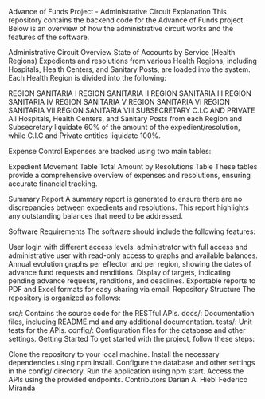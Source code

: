 
Advance of Funds Project - Administrative Circuit Explanation
This repository contains the backend code for the Advance of Funds project. Below is an overview of how the administrative circuit works and the features of the software.

Administrative Circuit Overview
State of Accounts by Service (Health Regions)
Expedients and resolutions from various Health Regions, including Hospitals, Health Centers, and Sanitary Posts, are loaded into the system. Each Health Region is divided into the following:

REGION SANITARIA I
REGION SANITARIA II
REGION SANITARIA III
REGION SANITARIA IV
REGION SANITARIA V
REGION SANITARIA VI
REGION SANITARIA VII
REGION SANITARIA VIII
SUBSECRETARY
C.I.C AND PRIVATE
All Hospitals, Health Centers, and Sanitary Posts from each Region and Subsecretary liquidate 60% of the amount of the expedient/resolution, while C.I.C and Private entities liquidate 100%.

Expense Control
Expenses are tracked using two main tables:

Expedient Movement Table
Total Amount by Resolutions Table
These tables provide a comprehensive overview of expenses and resolutions, ensuring accurate financial tracking.

Summary Report
A summary report is generated to ensure there are no discrepancies between expedients and resolutions. This report highlights any outstanding balances that need to be addressed.

Software Requirements
The software should include the following features:

User login with different access levels: administrator with full access and administrative user with read-only access to graphs and available balances.
Annual evolution graphs per effector and per region, showing the dates of advance fund requests and renditions.
Display of targets, indicating pending advance requests, renditions, and deadlines.
Exportable reports to PDF and Excel formats for easy sharing via email.
Repository Structure
The repository is organized as follows:

src/: Contains the source code for the RESTful APIs.
docs/: Documentation files, including README.md and any additional documentation.
tests/: Unit tests for the APIs.
config/: Configuration files for the database and other settings.
Getting Started
To get started with the project, follow these steps:

Clone the repository to your local machine.
Install the necessary dependencies using npm install.
Configure the database and other settings in the config/ directory.
Run the application using npm start.
Access the APIs using the provided endpoints.
Contributors
Darian A. Hiebl
Federico Miranda
